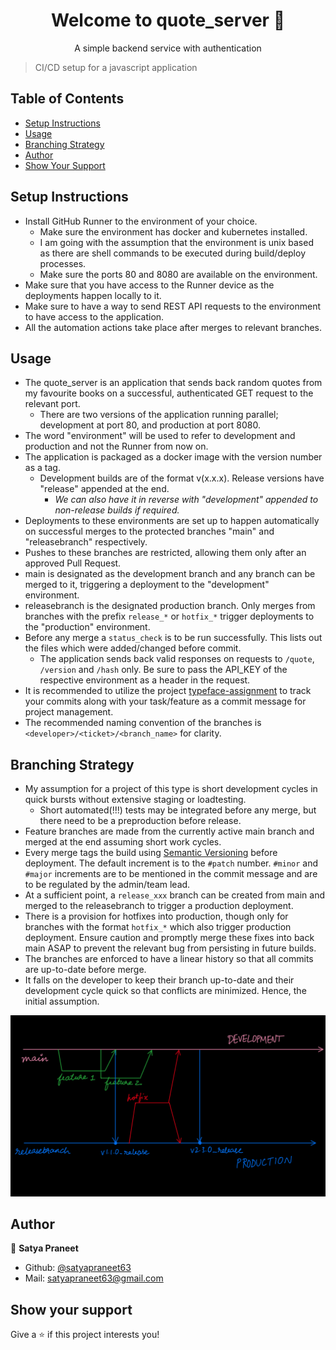 <h1 align="center"> Welcome to quote_server 👋 </h1>
<p align="center"> A simple backend service with authentication </p>

> CI/CD setup for a javascript application  

## Table of Contents
- [Setup Instructions](#setup-instructions)
- [Usage](#usage)
- [Branching Strategy](#branching-strategy)
- [Author](#author)
- [Show Your Support](#show-your-support)

## Setup Instructions
- Install GitHub Runner to the environment of your choice.
  - Make sure the environment has docker and kubernetes installed. 
  - I am going with the assumption that the environment is unix based as there are shell commands to be executed during build/deploy processes.
  - Make sure the ports 80 and 8080 are available on the environment.
- Make sure that you have access to the Runner device as the deployments happen locally to it.
- Make sure to have a way to send REST API requests to the environment to have access to the application.
- All the automation actions take place after merges to relevant branches. 

## Usage
- The quote_server is an application that sends back random quotes from my favourite books on a successful, authenticated GET request to the relevant port.
  - There are two versions of the application running parallel; development at port 80, and production at port 8080.
- The word "environment" will be used to refer to development and production and not the Runner from now on.
- The application is packaged as a docker image with the version number as a tag.
  - Development builds are of the format v(x.x.x). Release versions have "release" appended at the end.
    - *We can also have it in reverse with "development" appended to non-release builds if required.*
- Deployments to these environments are set up to happen automatically on successful merges to the protected branches "main" and "releasebranch" respectively.
- Pushes to these branches are restricted, allowing them only after an approved Pull Request.
- main is designated as the development branch and any branch can be merged to it, triggering a deployment to the "development" environment.
- releasebranch is the designated production branch. Only merges from branches with the prefix `release_*` or `hotfix_*` trigger deployments to the "production" environment.
- Before any merge a `status_check` is to be run successfully. This lists out the files which were added/changed before commit.
  - The application sends back valid responses on requests to `/quote`, `/version` and `/hash` only. Be sure to pass the API_KEY of the respective environment as a header in the request.
- It is recommended to utilize the project [typeface-assignment](https://github.com/users/satyapraneet63/projects/2) to track your commits along with your task/feature as a commit message for project management.
- The recommended naming convention of the branches is `<developer>/<ticket>/<branch_name>` for clarity.

## Branching Strategy
- My assumption for a project of this type is short development cycles in quick bursts without extensive staging or loadtesting.
  - Short automated(!!!) tests may be integrated before any merge, but there need to be a preproduction before release.
- Feature branches are made from the currently active main branch and merged at the end assuming short work cycles.
- Every merge tags the build using [Semantic Versioning](https://semver.org/) before deployment. The default increment is to the `#patch` number. `#minor` and `#major` increments are to be mentioned in the commit message and are to be regulated by the admin/team lead.
- At a sufficient point, a `release_xxx` branch can be created from main and merged to the releasebranch to trigger a production deployment.
- There is a provision for hotfixes into production, though only for branches with the format `hotfix_*` which also trigger production deployment. Ensure caution and promptly merge these fixes into back main ASAP to prevent the relevant bug from persisting in future builds.
- The branches are enforced to have a linear history so that all commits are up-to-date before merge.
- It falls on the developer to keep their branch up-to-date and their development cycle quick so that conflicts are minimized. Hence, the initial assumption.

![Proposed Strategy](Strategy.png)

## Author
👤 **Satya Praneet**
* Github: [@satyapraneet63](https://github.com/satyapraneet63)
* Mail: [satyapraneet63@gmail.com](mailto:satyapraneet63@gmail.com)

## Show your support
Give a ⭐️ if this project interests you!
